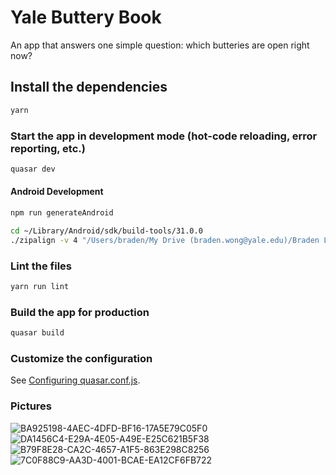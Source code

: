 # Yale Buttery Book

An app that answers one simple question: which butteries are open right now?

## Install the dependencies

```bash
yarn
```

### Start the app in development mode (hot-code reloading, error reporting, etc.)

```bash
quasar dev
```

#### Android Development

```bash
npm run generateAndroid
```

```bash
cd ~/Library/Android/sdk/build-tools/31.0.0
./zipalign -v 4 "/Users/braden/My Drive (braden.wong@yale.edu)/Braden Library/Coding/Coding Projects/buttery-book/src-capacitor/android/app/build/outputs/apk/debug/app-debug.apk" YaleButteryBook.apk
```

### Lint the files

```bash
yarn run lint
```

### Build the app for production

```bash
quasar build
```

### Customize the configuration

See [Configuring quasar.conf.js](https://quasar.dev/quasar-cli/quasar-conf-js).


### Pictures
![BA925198-4AEC-4DFD-BF16-17A5E79C05F0](https://user-images.githubusercontent.com/13159333/156717007-9ab842c7-54f9-44a6-b24a-df98512d33ec.PNG)
![DA1456C4-E29A-4E05-A49E-E25C621B5F38](https://user-images.githubusercontent.com/13159333/156717008-af8fca1b-58fb-4cfc-b546-7d59c76c8604.PNG)
![B79F8E28-CA2C-4657-A1F5-863E298C8256](https://user-images.githubusercontent.com/13159333/156717009-3acbeaed-6bd2-4210-ae76-d5f227e6ecfd.PNG)
![7C0F88C9-AA3D-4001-BCAE-EA12CF6FB722](https://user-images.githubusercontent.com/13159333/156717010-b052b9d4-4654-4d78-b937-0713204454bb.PNG)

